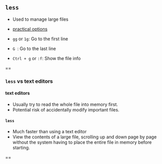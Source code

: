 ## `less`

- Used to manage large files
- [practical options](http://qiita.com/ine1127/items/64b5b6cf52471c3fe59c?utm_source=Qiita%E3%83%8B%E3%83%A5%E3%83%BC%E3%82%B9&utm_campaign=e5fa4eedd8-Qiita_newsletter_175_09_29_2015&utm_medium=email&utm_term=0_e44feaa081-e5fa4eedd8-33092257)

- `gg` or `1g`: Go to the first line
- `G `: Go to the last line
- `Ctrl + g` or `:f`: Show the file info

==

### `less` vs text editors

#### text editors
- Usually try to read the whole file into memory first.
- Potential risk of accidentally modify important files.

#### `less`
- Much faster than using a text editor
- View the contents of a large file, scrolling up and down page by page without the system having to place the entire file in memory before starting. 

==





